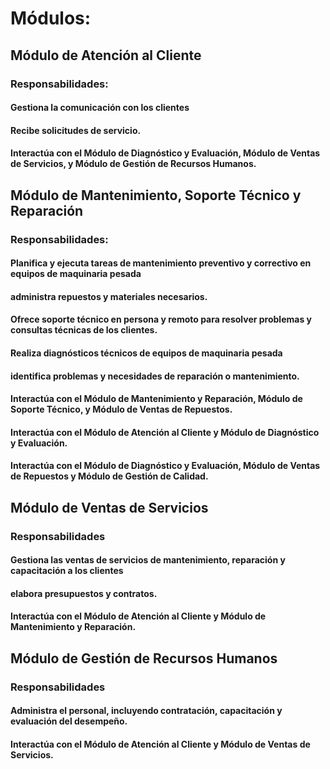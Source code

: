 # Módulos:

## Módulo de Atención al Cliente

### Responsabilidades: 
#### Gestiona la comunicación con los clientes
#### Recibe solicitudes de servicio.
#### Interactúa con el Módulo de Diagnóstico y Evaluación, Módulo de Ventas de Servicios, y Módulo de Gestión de Recursos Humanos.

## Módulo de Mantenimiento, Soporte Técnico y Reparación

### Responsabilidades: 
#### Planifica y ejecuta tareas de mantenimiento preventivo y correctivo en equipos de maquinaria pesada
#### administra repuestos y materiales necesarios.
#### Ofrece soporte técnico en persona y remoto para resolver problemas y consultas técnicas de los clientes.
#### Realiza diagnósticos técnicos de equipos de maquinaria pesada
#### identifica problemas y necesidades de reparación o mantenimiento.
#### Interactúa con el Módulo de Mantenimiento y Reparación, Módulo de Soporte Técnico, y Módulo de Ventas de Repuestos.
#### Interactúa con el Módulo de Atención al Cliente y Módulo de Diagnóstico y Evaluación.
#### Interactúa con el Módulo de Diagnóstico y Evaluación, Módulo de Ventas de Repuestos y Módulo de Gestión de Calidad.

## Módulo de Ventas de Servicios

### Responsabilidades
#### Gestiona las ventas de servicios de mantenimiento, reparación y capacitación a los clientes
#### elabora presupuestos y contratos.
#### Interactúa con el Módulo de Atención al Cliente y Módulo de Mantenimiento y Reparación.

## Módulo de Gestión de Recursos Humanos

### Responsabilidades
#### Administra el personal, incluyendo contratación, capacitación y evaluación del desempeño.
#### Interactúa con el Módulo de Atención al Cliente y Módulo de Ventas de Servicios.

